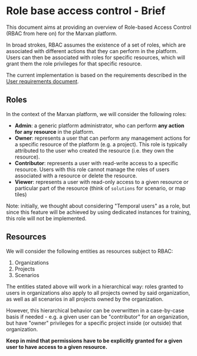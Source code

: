# Role base access control - Brief

This document aims at providing an overview of Role-based Access Control (RBAC from here on) for the Marxan platform. 

In broad strokes, RBAC assumes the existence of a set of roles, which are associated with different actions that they 
can perform in the platform. Users can then be associated with roles for specific resources, which will grant them the 
role privileges for that specific resource.

The current implementation is based on the requirements described in the [User requirements document](https://docs.google.com/document/d/16x4wQYTKov0JkO1ue6iQzJ3-RXpdgQ38ygGJWW86Zo0/edit#heading=h.58xbt2es73r2).

## Roles

In the context of the Marxan platform, we will consider the following roles:

* **Admin**: a generic platform administrator, who can perform **any action for any resource** in the platform.
* **Owner**: represents a user that can perform any management actions for a specific resource of the platform (e.g. 
a project). This role is typically attributed to the user who created the resource (i.e. they own the resource).
* **Contributor**: represents a user with read-write access to a specific resource. Users with this role cannot manage 
the roles of users associated with a resource or delete the resource.
* **Viewer**: represents a user with read-only access to a given resource or particular part of the resource (think of `solutions` for scenario, or map tiles)

Note: initially, we thought about considering "Temporal users" as a role, but since this feature will be achieved by 
using dedicated instances for training, this role will not be implemented.

## Resources

We will consider the following entities as resources subject to RBAC:

1. Organizations
2. Projects
3. Scenarios

The entities stated above will work in a hierarchical way: roles granted to users in organizations also apply to all 
projects owned by said organization, as well as all scenarios in all projects owned by the organization.

However, this hierarchical behavior can be overwritten in a case-by-case basis if needed - e.g. a given user can be 
"contributor" for an organization, but have "owner" privileges for a specific project inside (or outside) that 
organization.

**Keep in mind that permissions have to be explicitly granted for a given user to have access to a given resource.**
